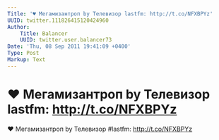 ```yaml
---
Title: '♥ Мегамизантроп by Телевизор lastfm: http://t.co/NFXBPYz'
UUID: twitter.111826415120424960
Author:
    Title: Balancer
    UUID: twitter.user.balancer73
Date: 'Thu, 08 Sep 2011 19:41:09 +0400'
Type: Post
Markup: Text
---
```


# ♥ Мегамизантроп by Телевизор lastfm: http://t.co/NFXBPYz

♥ Мегамизантроп by Телевизор #lastfm: http://t.co/NFXBPYz